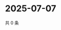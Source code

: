 # 2025-07-07

共 0 条

<!-- BEGIN ZHIHUVIDEO -->
<!-- 最后更新时间 Mon Jul 07 2025 02:14:33 GMT+0800 (China Standard Time) -->

<!-- END ZHIHUVIDEO -->
